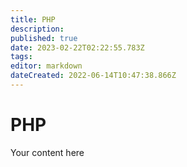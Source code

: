 ```yaml
---
title: PHP
description: 
published: true
date: 2023-02-22T02:22:55.783Z
tags: 
editor: markdown
dateCreated: 2022-06-14T10:47:38.866Z
---
```


# PHP
Your content here